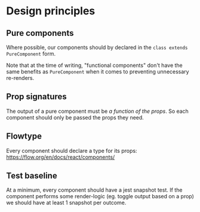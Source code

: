 # Design principles

## Pure components

Where possible, our components should by declared in the `class extends PureComponent` form.

Note that at the time of writing, "functional components" don't have the same benefits as `PureComponent` when it comes to preventing unnecessary re-renders.

## Prop signatures

The output of a pure component must be _a function of the props_. So each component should only be passed the props they need.

## Flowtype

Every component should declare a type for its props: https://flow.org/en/docs/react/components/

## Test baseline

At a minimum, every component should have a jest snapshot test. If the component performs some render-logic (eg. toggle output based on a prop) we should have at least 1 snapshot per outcome.
